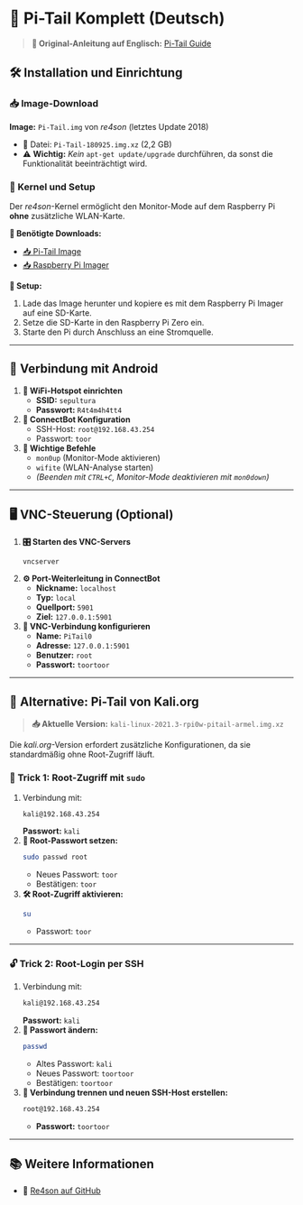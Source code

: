 # 📌 Pi-Tail Komplett (Deutsch)

> **🔗 Original-Anleitung auf Englisch:** [Pi-Tail Guide](https://whitedome.com.au/re4son/pi-tail/)

## 🛠 Installation und Einrichtung

### 📥 Image-Download

**Image:** `Pi-Tail.img` von *re4son* (letztes Update 2018)
- 📁 Datei: `Pi-Tail-180925.img.xz` (2,2 GB)
- ⚠ **Wichtig:** *Kein* `apt-get update/upgrade` durchführen, da sonst die Funktionalität beeinträchtigt wird.

### 🔧 Kernel und Setup

Der *re4son*-Kernel ermöglicht den Monitor-Mode auf dem Raspberry Pi **ohne** zusätzliche WLAN-Karte.

**🔗 Benötigte Downloads:**
- [📥 Pi-Tail Image](https://whitedome.com.au/re4son/download/pi-tail/)
- [📥 Raspberry Pi Imager](https://downloads.raspberrypi.org/imager/imager_latest.exe)

**🚀 Setup:**
1. Lade das Image herunter und kopiere es mit dem Raspberry Pi Imager auf eine SD-Karte.
2. Setze die SD-Karte in den Raspberry Pi Zero ein.
3. Starte den Pi durch Anschluss an eine Stromquelle.

---

## 📡 Verbindung mit Android

1. **📶 WiFi-Hotspot einrichten**
   - **SSID:** `sepultura`
   - **Passwort:** `R4t4m4h4tt4`
2. **🔐 ConnectBot Konfiguration**
   - SSH-Host: `root@192.168.43.254`
   - Passwort: `toor`
3. **📜 Wichtige Befehle**
   - `mon0up` (Monitor-Mode aktivieren)
   - `wifite` (WLAN-Analyse starten)
   - *(Beenden mit `CTRL+C`, Monitor-Mode deaktivieren mit `mon0down`)*

---

## 🖥 VNC-Steuerung (Optional)

1. **🎛 Starten des VNC-Servers**
   ```sh
   vncserver
   ```
2. **⚙️ Port-Weiterleitung in ConnectBot**
   - **Nickname:** `localhost`
   - **Typ:** `local`
   - **Quellport:** `5901`
   - **Ziel:** `127.0.0.1:5901`
3. **🔗 VNC-Verbindung konfigurieren**
   - **Name:** `PiTail0`
   - **Adresse:** `127.0.0.1:5901`
   - **Benutzer:** `root`
   - **Passwort:** `toortoor`

---

## 🔄 Alternative: Pi-Tail von Kali.org

> **📥 Aktuelle Version:** `kali-linux-2021.3-rpi0w-pitail-armel.img.xz`

Die *kali.org*-Version erfordert zusätzliche Konfigurationen, da sie standardmäßig ohne Root-Zugriff läuft.

### 🔑 Trick 1: Root-Zugriff mit `sudo`

1. Verbindung mit:
   ```sh
   kali@192.168.43.254
   ```
   **Passwort:** `kali`
2. **🔏 Root-Passwort setzen:**
   ```sh
   sudo passwd root
   ```
   - Neues Passwort: `toor`
   - Bestätigen: `toor`
3. **🛠 Root-Zugriff aktivieren:**
   ```sh
   su
   ```
   - Passwort: `toor`

---

### 🔓 Trick 2: Root-Login per SSH

1. Verbindung mit:
   ```sh
   kali@192.168.43.254
   ```
   **Passwort:** `kali`
2. **🔄 Passwort ändern:**
   ```sh
   passwd
   ```
   - Altes Passwort: `kali`
   - Neues Passwort: `toortoor`
   - Bestätigen: `toortoor`
3. **🔗 Verbindung trennen und neuen SSH-Host erstellen:**
   ```sh
   root@192.168.43.254
   ```
   - **Passwort:** `toortoor`

---

## 📚 Weitere Informationen

- 🔗 [Re4son auf GitHub](https://github.com/Re4son/)

